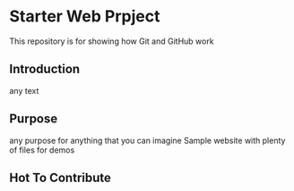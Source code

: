 # Starter Web Prpject
This repository is for showing how Git and GitHub work
## Introduction
any text
## Purpose
any purpose for anything that you can imagine 
Sample website with plenty of files for demos

## Hot To Contribute